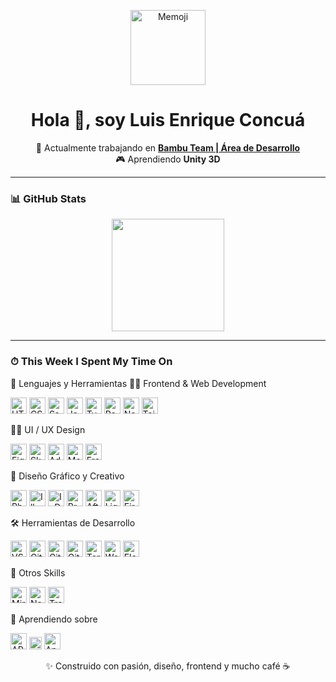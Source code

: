 <p align="center">
  <img alt="Memoji" width="120px" src="http://www.bambu.team/wp-content/uploads/2025/06/memoji.png" />
</p>

<h1 align="center">Hola 👋, soy Luis Enrique Concuá</h1>

<p align="center">
  🔭 Actualmente trabajando en <strong><a href="https://www.instagram.com/bambu.team/?hl=en" target="_blank">Bambu Team | Área de Desarrollo</a></strong><br>
  🎮 Aprendiendo <strong>Unity 3D</strong> 
</p>

---

### 📊 GitHub Stats

<p align="center">
  <img height="180em" src="https://github-readme-stats.vercel.app/api/top-langs/?username=BambuTeam&layout=compact&theme=dark" />
</p>

---

### ⏱ This Week I Spent My Time On




🧰 Lenguajes y Herramientas
👨‍💻 Frontend & Web Development
<p> <img alt="HTML5" width="26px" src="https://cdn.jsdelivr.net/gh/devicons/devicon/icons/html5/html5-original.svg" /> <img alt="CSS3" width="26px" src="https://cdn.jsdelivr.net/gh/devicons/devicon/icons/css3/css3-original.svg" /> <img alt="Sass" width="26px" src="https://cdn.jsdelivr.net/gh/devicons/devicon/icons/sass/sass-original.svg" /> <img alt="JavaScript" width="26px" src="https://cdn.jsdelivr.net/gh/devicons/devicon/icons/javascript/javascript-original.svg" /> <img alt="TypeScript" width="26px" src="https://cdn.jsdelivr.net/gh/devicons/devicon/icons/typescript/typescript-original.svg" /> <img alt="React" width="26px" src="https://cdn.jsdelivr.net/gh/devicons/devicon/icons/react/react-original.svg" /> <img alt="Next.js" width="26px" src="https://cdn.jsdelivr.net/gh/devicons/devicon/icons/nextjs/nextjs-original.svg" /> <img alt="Tailwind" width="26px" src="https://cdn.jsdelivr.net/gh/devicons/devicon/icons/tailwindcss/tailwindcss-plain.svg" /> </p>
🧑‍🎨 UI / UX Design
<p> <img alt="Figma" width="26px" src="https://cdn.jsdelivr.net/gh/devicons/devicon/icons/figma/figma-original.svg" /> <img alt="Sketch" width="26px" src="https://cdn.svgporn.com/logos/sketch.svg" /> <img alt="Adobe XD" width="26px" src="https://cdn.jsdelivr.net/gh/devicons/devicon/icons/xd/xd-plain.svg" /> <img alt="Maze" width="26px" src="https://seeklogo.com/images/M/maze-logo-AAB14B27B4-seeklogo.com.png" /> <img alt="Framer" width="26px" src="https://cdn.svgporn.com/logos/framer-icon.svg" /> </p>
🎨 Diseño Gráfico y Creativo
<p> <img alt="Photoshop" width="26px" src="https://cdn.jsdelivr.net/gh/devicons/devicon/icons/photoshop/photoshop-plain.svg" /> <img alt="Illustrator" width="26px" src="https://cdn.jsdelivr.net/gh/devicons/devicon/icons/illustrator/illustrator-plain.svg" /> <img alt="InDesign" width="26px" src="https://img.icons8.com/?size=100&id=51lMuEpYaQ8k&format=png" /> <img alt="Premiere" width="26px" src="https://img.icons8.com/?size=100&id=K8Ttz87NEjvn&format=png" /> <img alt="After Effects" width="26px" src="https://img.icons8.com/?size=100&id=uvgBYQi80IOJ&format=png" /> <img alt="Lightroom" width="26px" src="https://img.icons8.com/?size=100&id=tkuwWnXfr4fn&format=png" /> <img alt="Firefly" width="26px" src="https://www.adobe.com/cc-shared/assets/img/product-icons/svg/firefly-appicon-64-new.svg" /> </p>
🛠️ Herramientas de Desarrollo
<p> <img alt="VS Code" width="26px" src="https://cdn.jsdelivr.net/gh/devicons/devicon/icons/vscode/vscode-original.svg" /> <img alt="Git" width="26px" src="https://cdn.jsdelivr.net/gh/devicons/devicon/icons/git/git-original.svg" /> <img alt="GitHub" width="26px" src="https://cdn.jsdelivr.net/gh/devicons/devicon/icons/github/github-original.svg" /> <img alt="GitKraken" width="26px" src="https://cdn.svgporn.com/logos/gitkraken.svg" /> <img alt="Terminal" width="26px" src="https://cdn.jsdelivr.net/gh/devicons/devicon/icons/bash/bash-original.svg" /> <img alt="WordPress" width="26px" src="https://cdn.jsdelivr.net/gh/devicons/devicon/icons/wordpress/wordpress-original.svg" /> <img alt="Elementor" width="26px" src="https://seeklogo.com/images/E/elementor-logo-8B7C5D3D65-seeklogo.com.png" /> </p>
🧪 Otros Skills
<p> <img alt="Miro" width="26px" src="https://cdn.iconscout.com/icon/free/png-256/free-miro-282596.png" /> <img alt="Notion" width="26px" src="https://cdn.jsdelivr.net/gh/devicons/devicon/icons/notion/notion-original.svg" /> <img alt="Trello" width="26px" src="https://cdn.jsdelivr.net/gh/devicons/devicon/icons/trello/trello-plain.svg" /> </p>
🚀 Aprendiendo sobre
<p> <img alt="ARKit" width="26px" src="https://developer.apple.com/assets/elements/icons/arkit/arkit-96x96_2x.png" /> <img alt="ARCore" width="20px" src="https://arvr.google.com/static/images/arcore/arcore_logo_icon.svg" /> <img alt="Android Studio" width="26px" src="https://cdn.jsdelivr.net/gh/devicons/devicon/icons/androidstudio/androidstudio-original.svg" /> </p>
<p align="center">✨ Construido con pasión, diseño, frontend y mucho café ☕</p>
